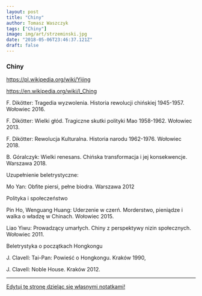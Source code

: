 ```yaml
---
layout: post
title: "Chiny"
author: Tomasz Waszczyk
tags: ["Chiny"]
image: img/art/strzeminski.jpg
date: "2018-05-06T23:46:37.121Z"
draft: false
---
```


### Chiny

https://pl.wikipedia.org/wiki/Yijing

https://en.wikipedia.org/wiki/I_Ching

F. Dikötter: Tragedia wyzwolenia. Historia rewolucji chińskiej 1945-1957. Wołowiec 2016.

F. Dikötter: Wielki głód. Tragiczne skutki polityki Mao 1958-1962. Wołowiec 2013.

F. Dikötter: Rewolucja Kulturalna. Historia narodu 1962-1976. Wołowiec 2018.

B. Góralczyk: Wielki renesans. Chińska transformacja i jej konsekwencje. Warszawa 2018.

Uzupełnienie beletrystyczne:

Mo Yan: Obfite piersi, pełne biodra. Warszawa 2012

Polityka i społeczeństwo

Pin Ho, Wenguang Huang: Uderzenie w czerń. Morderstwo, pieniądze i walka o władzę w Chinach. Wołowiec 2015.

Liao Yiwu: Prowadzący umarłych. Chiny z perspektywy nizin społecznych. Wołowiec 2011.

Beletrystyka o początkach Hongkongu

J. Clavell: Tai-Pan: Powieść o Hongkongu. Kraków 1990,

J. Clavell: Noble House. Kraków 2012.

---

<a href="https://github.com/TomaszWaszczyk/historia.waszczyk.com/edit/master/src/content/china.md" target="_blank">Edytuj tę stronę dzieląc się własnymi notatkami!</a>
